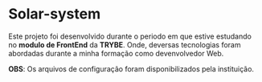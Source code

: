 # Solar-system

Este projeto foi desenvolvido durante o periodo em que estive estudando no **modulo de FrontEnd** da **TRYBE**. Onde, deversas tecnologias foram abordadas durante a minha formação como devenvolvedor Web.

**OBS**: Os arquivos de configuração foram disponibilizados pela instituição.
